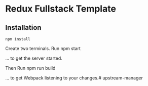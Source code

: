 # Redux Fullstack Template


## Installation
    npm install

Create two terminals. Run
    npm start

... to get the server started.

Then Run
    npm run build

... to get Webpack listening to your changes.# upstream-manager
